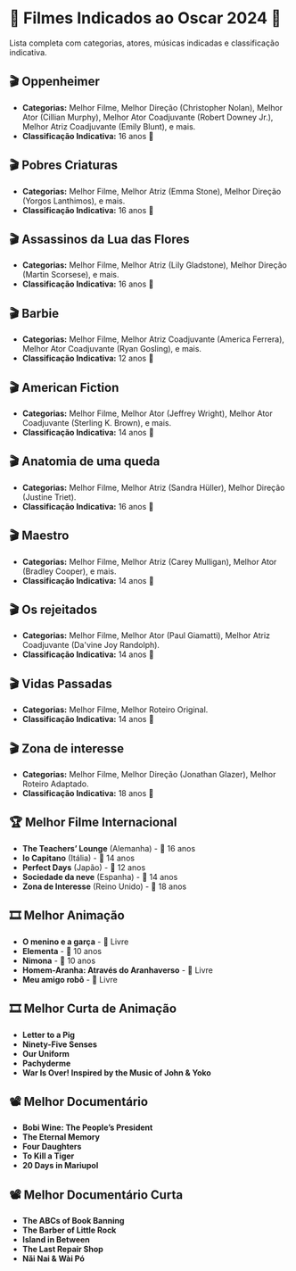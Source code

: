 # 🎥 Filmes Indicados ao Oscar 2024 🌟
Lista completa com categorias, atores, músicas indicadas e classificação indicativa.

## 🎬 Oppenheimer
- **Categorias:** Melhor Filme, Melhor Direção (Christopher Nolan), Melhor Ator (Cillian Murphy), Melhor Ator Coadjuvante (Robert Downey Jr.), Melhor Atriz Coadjuvante (Emily Blunt), e mais.
- **Classificação Indicativa:** 16 anos 🎫

## 🎬 Pobres Criaturas
- **Categorias:** Melhor Filme, Melhor Atriz (Emma Stone), Melhor Direção (Yorgos Lanthimos), e mais.
- **Classificação Indicativa:** 16 anos 🎫

## 🎬 Assassinos da Lua das Flores
- **Categorias:** Melhor Filme, Melhor Atriz (Lily Gladstone), Melhor Direção (Martin Scorsese), e mais.
- **Classificação Indicativa:** 16 anos 🎫

## 🎬 Barbie
- **Categorias:** Melhor Filme, Melhor Atriz Coadjuvante (America Ferrera), Melhor Ator Coadjuvante (Ryan Gosling), e mais.
- **Classificação Indicativa:** 12 anos 🎫

## 🎬 American Fiction
- **Categorias:** Melhor Filme, Melhor Ator (Jeffrey Wright), Melhor Ator Coadjuvante (Sterling K. Brown), e mais.
- **Classificação Indicativa:** 14 anos 🎫

## 🎬 Anatomia de uma queda
- **Categorias:** Melhor Filme, Melhor Atriz (Sandra Hüller), Melhor Direção (Justine Triet).
- **Classificação Indicativa:** 16 anos 🎫

## 🎬 Maestro
- **Categorias:** Melhor Filme, Melhor Atriz (Carey Mulligan), Melhor Ator (Bradley Cooper), e mais.
- **Classificação Indicativa:** 14 anos 🎫

## 🎬 Os rejeitados
- **Categorias:** Melhor Filme, Melhor Ator (Paul Giamatti), Melhor Atriz Coadjuvante (Da'vine Joy Randolph).
- **Classificação Indicativa:** 14 anos 🎫

## 🎬 Vidas Passadas
- **Categorias:** Melhor Filme, Melhor Roteiro Original.
- **Classificação Indicativa:** 14 anos 🎫

## 🎬 Zona de interesse
- **Categorias:** Melhor Filme, Melhor Direção (Jonathan Glazer), Melhor Roteiro Adaptado.
- **Classificação Indicativa:** 18 anos 🎫

## 🏆 Melhor Filme Internacional
- **The Teachers’ Lounge** (Alemanha) - 🎫 16 anos
- **Io Capitano** (Itália) - 🎫 14 anos
- **Perfect Days** (Japão) - 🎫 12 anos
- **Sociedade da neve** (Espanha) - 🎫 14 anos
- **Zona de Interesse** (Reino Unido) - 🎫 18 anos

## 🎞️ Melhor Animação
- **O menino e a garça** - 🎫 Livre
- **Elementa** - 🎫 10 anos
- **Nimona** - 🎫 10 anos
- **Homem-Aranha: Através do Aranhaverso** - 🎫 Livre
- **Meu amigo robô** - 🎫 Livre

## 🎞️ Melhor Curta de Animação
- **Letter to a Pig**
- **Ninety-Five Senses**
- **Our Uniform**
- **Pachyderme**
- **War Is Over! Inspired by the Music of John & Yoko**

## 📽️ Melhor Documentário
- **Bobi Wine: The People’s President**
- **The Eternal Memory**
- **Four Daughters**
- **To Kill a Tiger**
- **20 Days in Mariupol**

## 📽️ Melhor Documentário Curta
- **The ABCs of Book Banning**
- **The Barber of Little Rock**
- **Island in Between**
- **The Last Repair Shop**
- **Nǎi Nai & Wài Pó**
